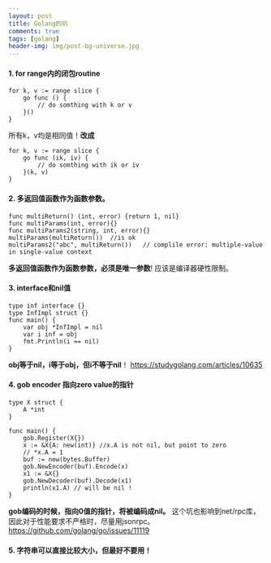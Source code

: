 ```yaml
---
layout: post
title: Golang的坑
comments: true
tags: [golang]
header-img: img/post-bg-universe.jpg
---
```


#### 1. for range内的闭包routine
```
for k, v := range slice {
    go func () {
        // do somthing with k or v
    }()
}
```
所有k，v均是相同值！**改成**
```
for k, v := range slice {
    go func (ik, iv) {
        // do somthing with ik or iv
    }(k, v)
}
```
#### 2. 多返回值函数作为函数参数。
```
func multiReturn() (int, error) {return 1, nil}
func multiParams(int, error){}
func multiParams2(string, int, error){}
multiParams(multiReturn())  //is ok
multiParams2("abc", multiReturn())   // complile error: multiple-value in single-value context
```
**多返回值函数作为函数参数，必须是唯一参数**! 应该是编译器硬性限制。

#### 3. interface和nil值
```
type inf interface {}
type InfImpl struct {}
func main() {
    var obj *InfImpl = nil
    var i inf = obj
    fmt.Println(i == nil)
}
```
**obj等于nil，i等于obj，但i不等于nil**！
https://studygolang.com/articles/10635

#### 4. gob encoder 指向zero value的指针
```
type X struct {
    A *int
}

func main() {
    gob.Register(X{})
    x := &X{A: new(int)} //x.A is not nil, but point to zero
    // *x.A = 1
    buf := new(bytes.Buffer)
    gob.NewEncoder(buf).Encode(x)
    x1 := &X{}
    gob.NewDecoder(buf).Decode(x1)
    println(x1.A) // will be nil !
}
```

**gob编码的时候，指向0值的指针，将被编码成nil。**
这个坑也影响到net/rpc库，因此对于性能要求不严格时，尽量用jsonrpc。
https://github.com/golang/go/issues/11119

#### 5. 字符串可以直接比较大小，但最好不要用！

